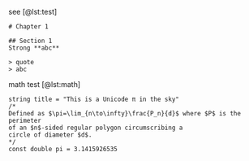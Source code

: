 see [@lst:test]

```{#lst:test .md .mathescape .numberLines startFrom="100" caption="Markdown 代码高亮测试"}
# Chapter 1

## Section 1
Strong **abc**

> quote
> abc
```

math test [@lst:math]

```{#lst:math .csharp .mathescape mathescape=true caption="代码中包含数学公式测试"}
string title = "This is a Unicode π in the sky"
/*
Defined as $\pi=\lim_{n\to\infty}\frac{P_n}{d}$ where $P$ is the perimeter
of an $n$-sided regular polygon circumscribing a
circle of diameter $d$.
*/
const double pi = 3.1415926535
```